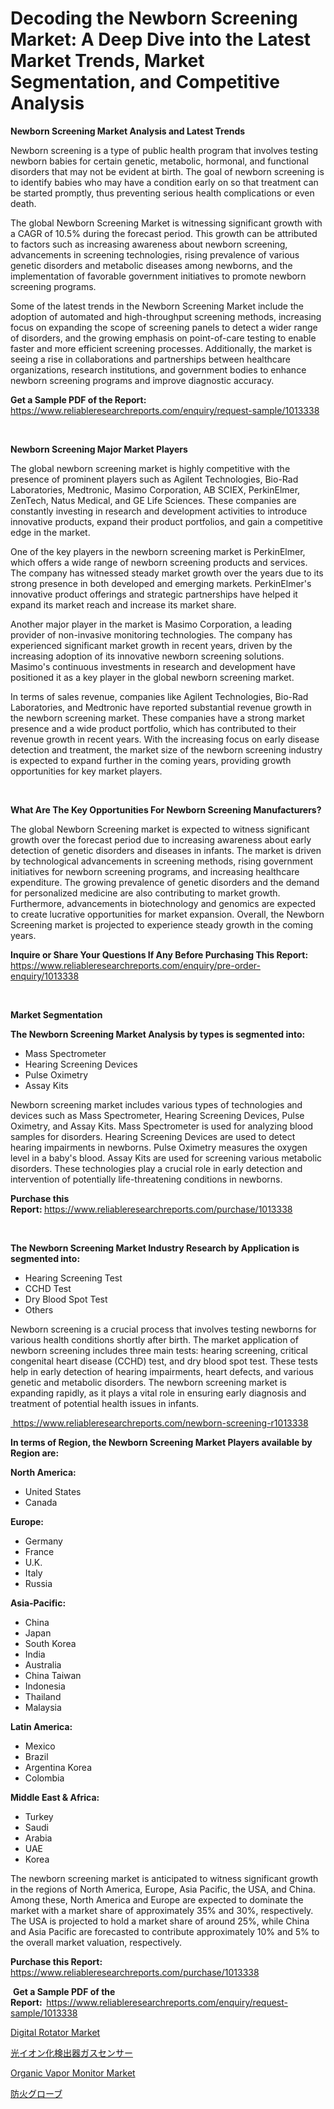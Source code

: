 <p><h1>Decoding the Newborn Screening Market: A Deep Dive into the Latest Market Trends, Market Segmentation, and Competitive Analysis</h1></p><p><strong>Newborn Screening Market Analysis and Latest Trends</strong></p>
<p><p>Newborn screening is a type of public health program that involves testing newborn babies for certain genetic, metabolic, hormonal, and functional disorders that may not be evident at birth. The goal of newborn screening is to identify babies who may have a condition early on so that treatment can be started promptly, thus preventing serious health complications or even death.</p><p>The global Newborn Screening Market is witnessing significant growth with a CAGR of 10.5% during the forecast period. This growth can be attributed to factors such as increasing awareness about newborn screening, advancements in screening technologies, rising prevalence of various genetic disorders and metabolic diseases among newborns, and the implementation of favorable government initiatives to promote newborn screening programs.</p><p>Some of the latest trends in the Newborn Screening Market include the adoption of automated and high-throughput screening methods, increasing focus on expanding the scope of screening panels to detect a wider range of disorders, and the growing emphasis on point-of-care testing to enable faster and more efficient screening processes. Additionally, the market is seeing a rise in collaborations and partnerships between healthcare organizations, research institutions, and government bodies to enhance newborn screening programs and improve diagnostic accuracy.</p></p>
<p><strong>Get a Sample PDF of the Report:&nbsp;</strong> <a href="https://www.reliableresearchreports.com/enquiry/request-sample/1013338">https://www.reliableresearchreports.com/enquiry/request-sample/1013338</a></p>
<p>&nbsp;</p>
<p><strong>Newborn Screening Major Market Players</strong></p>
<p><p>The global newborn screening market is highly competitive with the presence of prominent players such as Agilent Technologies, Bio-Rad Laboratories, Medtronic, Masimo Corporation, AB SCIEX, PerkinElmer, ZenTech, Natus Medical, and GE Life Sciences. These companies are constantly investing in research and development activities to introduce innovative products, expand their product portfolios, and gain a competitive edge in the market.</p><p>One of the key players in the newborn screening market is PerkinElmer, which offers a wide range of newborn screening products and services. The company has witnessed steady market growth over the years due to its strong presence in both developed and emerging markets. PerkinElmer's innovative product offerings and strategic partnerships have helped it expand its market reach and increase its market share.</p><p>Another major player in the market is Masimo Corporation, a leading provider of non-invasive monitoring technologies. The company has experienced significant market growth in recent years, driven by the increasing adoption of its innovative newborn screening solutions. Masimo's continuous investments in research and development have positioned it as a key player in the global newborn screening market.</p><p>In terms of sales revenue, companies like Agilent Technologies, Bio-Rad Laboratories, and Medtronic have reported substantial revenue growth in the newborn screening market. These companies have a strong market presence and a wide product portfolio, which has contributed to their revenue growth in recent years. With the increasing focus on early disease detection and treatment, the market size of the newborn screening industry is expected to expand further in the coming years, providing growth opportunities for key market players.</p></p>
<p>&nbsp;</p>
<p><strong>What Are The Key Opportunities For Newborn Screening Manufacturers?</strong></p>
<p><p>The global Newborn Screening market is expected to witness significant growth over the forecast period due to increasing awareness about early detection of genetic disorders and diseases in infants. The market is driven by technological advancements in screening methods, rising government initiatives for newborn screening programs, and increasing healthcare expenditure. The growing prevalence of genetic disorders and the demand for personalized medicine are also contributing to market growth. Furthermore, advancements in biotechnology and genomics are expected to create lucrative opportunities for market expansion. Overall, the Newborn Screening market is projected to experience steady growth in the coming years.</p></p>
<p><strong>Inquire or Share Your Questions If Any Before Purchasing This Report:</strong> <a href="https://www.reliableresearchreports.com/enquiry/pre-order-enquiry/1013338">https://www.reliableresearchreports.com/enquiry/pre-order-enquiry/1013338</a></p>
<p>&nbsp;</p>
<p><strong>Market Segmentation</strong></p>
<p><strong>The Newborn Screening Market Analysis by types is segmented into:</strong></p>
<p><ul><li>Mass Spectrometer</li><li>Hearing Screening Devices</li><li>Pulse Oximetry</li><li>Assay Kits</li></ul></p>
<p><p>Newborn screening market includes various types of technologies and devices such as Mass Spectrometer, Hearing Screening Devices, Pulse Oximetry, and Assay Kits. Mass Spectrometer is used for analyzing blood samples for disorders. Hearing Screening Devices are used to detect hearing impairments in newborns. Pulse Oximetry measures the oxygen level in a baby's blood. Assay Kits are used for screening various metabolic disorders. These technologies play a crucial role in early detection and intervention of potentially life-threatening conditions in newborns.</p></p>
<p><strong>Purchase this Report:&nbsp;</strong><a href="https://www.reliableresearchreports.com/purchase/1013338">https://www.reliableresearchreports.com/purchase/1013338</a></p>
<p>&nbsp;</p>
<p><strong>The Newborn Screening Market Industry Research by Application is segmented into:</strong></p>
<p><ul><li>Hearing Screening Test</li><li>CCHD Test</li><li>Dry Blood Spot Test</li><li>Others</li></ul></p>
<p><p>Newborn screening is a crucial process that involves testing newborns for various health conditions shortly after birth. The market application of newborn screening includes three main tests: hearing screening, critical congenital heart disease (CCHD) test, and dry blood spot test. These tests help in early detection of hearing impairments, heart defects, and various genetic and metabolic disorders. The newborn screening market is expanding rapidly, as it plays a vital role in ensuring early diagnosis and treatment of potential health issues in infants.</p></p>
<p><a href="https://www.reliableresearchreports.com/newborn-screening-r1013338">&nbsp;https://www.reliableresearchreports.com/newborn-screening-r1013338</a></p>
<p><strong>In terms of Region, the Newborn Screening Market Players available by Region are:</strong></p>
<p>
    <p> <strong> North America: </strong>
        <ul>
            <li>United States</li>
            <li>Canada</li>
        </ul>
        </p> 
    <p> <strong> Europe: </strong>
        <ul>
            <li>Germany</li>
            <li>France</li>
            <li>U.K.</li>
            <li>Italy</li>
            <li>Russia</li>
        </ul>
        </p> 
    <p> <strong> Asia-Pacific: </strong>
        <ul>
            <li>China</li>
            <li>Japan</li>
            <li>South Korea</li>
            <li>India</li>
            <li>Australia</li>
            <li>China Taiwan</li>
            <li>Indonesia</li>
            <li>Thailand</li>
            <li>Malaysia</li>
        </ul>
        </p> 
    <p> <strong> Latin America: </strong>
        <ul>
            <li>Mexico</li>
            <li>Brazil</li>
            <li>Argentina Korea</li>
            <li>Colombia</li>
        </ul>
        </p> 
    <p> <strong> Middle East & Africa: </strong>
        <ul>
            <li>Turkey</li>
            <li>Saudi</li>
            <li>Arabia</li>
            <li>UAE</li>
            <li>Korea</li>
        </ul>
    </p>
    </p>
<p><p>The newborn screening market is anticipated to witness significant growth in the regions of North America, Europe, Asia Pacific, the USA, and China. Among these, North America and Europe are expected to dominate the market with a market share of approximately 35% and 30%, respectively. The USA is projected to hold a market share of around 25%, while China and Asia Pacific are forecasted to contribute approximately 10% and 5% to the overall market valuation, respectively.</p></p>
<p><strong>Purchase this Report: </strong><a href="https://www.reliableresearchreports.com/purchase/1013338">https://www.reliableresearchreports.com/purchase/1013338</a></p>
<p>&nbsp;<strong>Get a Sample PDF of the Report:&nbsp;&nbsp;</strong><a href="https://www.reliableresearchreports.com/enquiry/request-sample/1013338">https://www.reliableresearchreports.com/enquiry/request-sample/1013338</a></p>
<p><strong></strong></p>
<p><p><a href="https://github.com/ayamgoreng5458/Market-Research-Report-List-1/blob/main/digital-rotator-market.md">Digital Rotator Market</a></p><p><a href="https://github.com/AbigaleHuel/Market-Research-Report-List-1/blob/main/2618381173229.md">光イオン化検出器ガスセンサー</a></p><p><a href="https://github.com/nicholepatriciadoylenwnrjr0/Market-Research-Report-List-3/blob/main/organic-vapor-monitor-market.md">Organic Vapor Monitor Market</a></p><p><a href="https://github.com/AdellaPrice2023/Market-Research-Report-List-2/blob/main/9631067173228.md">防火グローブ</a></p></p>